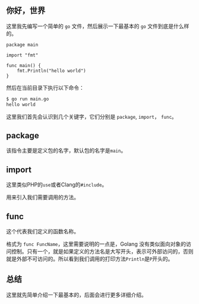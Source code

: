 ## 你好，世界

这里我先编写一个简单的 `go` 文件，然后展示一下最基本的 `go` 文件到底是什么样的。

```golang
package main

import "fmt"

func main() {
	fmt.Println("hello world")
}

```

然后在当前目录下执行以下命令：

```bash
$ go run main.go
hello world
```

这里我们首先会认识到几个关键字，它们分别是 `package`, `import`， `func`。

## package

该指令主要是定义包的名字，默认包的名字是`main`。

## import

这里类似PHP的`use`或者Clang的`#include`。

用来引入我们需要调用的方法。

## func

这个代表我们定义的函数名称。

格式为 `func FuncName`，这里需要说明的一点是，Golang 没有类似面向对象的访问控制。只有一个，就是如果定义的方法名是大写开头，表示可外部访问的，否则就是外部不可访问的。所以看到我们调用的打印方法`Println`是`P`开头的。

## 总结

这里就先简单介绍一下最基本的，后面会进行更多详细介绍。
